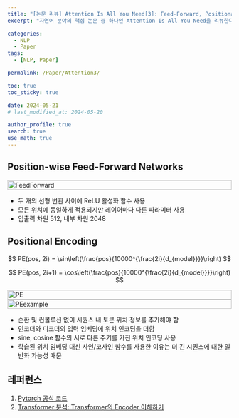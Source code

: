 ```yaml
---
title: "[논문 리뷰] Attention Is All You Need[3]: Feed-Forward, Positional Encoding"
excerpt: "자연어 분야의 핵심 논문 중 하나인 Attention Is All You Need을 리뷰한다. 어텐션 알고리즘과 모델 아키택처를 그림과 코드를 통해 이해하고, 병렬성 관점에서 살펴본다." # 주요 내용

categories:
  - NLP
  - Paper
tags:
  - [NLP, Paper]

permalink: /Paper/Attention3/

toc: true
toc_sticky: true

date: 2024-05-21
# last_modified_at: 2024-05-20

author_profile: true
search: true
use_math: true
---
```


## Position-wise Feed-Forward Networks

<div style="display: flex; justify-content: space-around;">
    <img src="{{site.url}}/assets/images/posts_img/2024-05-21-1/FeedForward.png" alt="FeedForward" style="width: 100%;"/>
</div>

- 두 개의 선형 변환 사이에 ReLU 활성화 함수 사용
- 모든 위치에 동일하게 적용되지만 레이어마다 다른 파라미터 사용
- 입출력 차원 512, 내부 차원 2048

## Positional Encoding
<div align="center">
$$ 
PE(pos, 2i) = \sin\left(\frac{pos}{10000^{\frac{2i}{d_{model}}}}\right)
$$

$$ 
PE(pos, 2i+1) = \cos\left(\frac{pos}{10000^{\frac{2i}{d_{model}}}}\right) $$
</div>

<div style="display: flex; justify-content: space-around;">
    <img src="{{site.url}}/assets/images/posts_img/2024-05-21-1/PE.png" alt="PE" style="width: 100%;"/>
</div>
<div style="display: flex; justify-content: space-around;">
    <img src="{{site.url}}/assets/images/posts_img/2024-05-21-1/PEexample.png" alt="PEexample" style="width: 100%;"/>
</div>

- 순환 및 컨볼루션 없이 시퀀스 내 토큰 위치 정보를 추가해야 함
- 인코더와 디코더의 입력 임베딩에 위치 인코딩을 더함
- sine, cosine 함수의 서로 다른 주기를 가진 위치 인코딩 사용
- 학습된 위치 임베딩 대신 사인/코사인 함수를 사용한 이유는 더 긴 시퀀스에 대한 일반화 가능성 때문

## 레퍼런스

1. [Pytorch 공식 코드](https://pytorch.org/docs/stable/_modules/torch/nn/modules/transformer.html#Transformer) 
2. [Transformer 분석: Transformer의 Encoder 이해하기](https://moon-walker.medium.com/transformer-%EB%B6%84%EC%84%9D-2-transformer%EC%9D%98-encoder-%EC%9D%B4%ED%95%B4%ED%95%98%EA%B8%B0-1edecc2ad5d4)